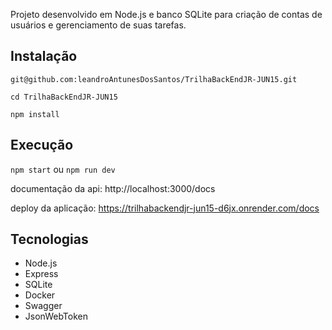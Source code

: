 Projeto desenvolvido em Node.js e banco SQLite para criação de contas de usuários e gerenciamento de suas tarefas.


## Instalação

```git@github.com:leandroAntunesDosSantos/TrilhaBackEndJR-JUN15.git```

```cd TrilhaBackEndJR-JUN15```

```npm install```

## Execução

```npm start```
ou
```npm run dev```

documentação da api: http://localhost:3000/docs

deploy da aplicação: https://trilhabackendjr-jun15-d6jx.onrender.com/docs

## Tecnologias

- Node.js
- Express
- SQLite
- Docker
- Swagger
- JsonWebToken

